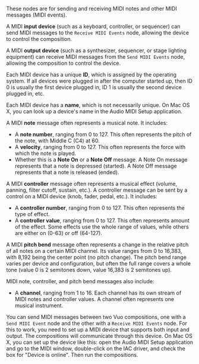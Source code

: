 These nodes are for sending and receiving MIDI notes and other MIDI messages (MIDI events). 

A MIDI **input device** (such as a keyboard, controller, or sequencer) can send MIDI messages to the `Receive MIDI Events` node, allowing the device to control the composition. 

A MIDI **output device** (such as a synthesizer, sequencer, or stage lighting equipment) can receive MIDI messages from the `Send MIDI Events` node, allowing the composition to control the device. 

Each MIDI device has a unique **ID**, which is assigned by the operating system. If all devices were plugged in after the computer started up, then ID 0 is usually the first device plugged in, ID 1 is usually the second device plugged in, etc. 

Each MIDI device has a **name**, which is not necessarily unique. On Mac OS X, you can look up a device's name in the Audio MIDI Setup application. 

A MIDI **note** message often represents a musical note. It includes: 

   - A **note number**, ranging from 0 to 127. This often represents the pitch of the note, with Middle C (C4) at 60. 
   - A **velocity**, ranging from 0 to 127. This often represents the force with which the note is played. 
   - Whether this is a **Note On** or a **Note Off** message. A Note On message represents that a note is depressed (started). A Note Off message represents that a note is released (ended). 

A MIDI **controller** message often represents a musical effect (volume, panning, filter cutoff, sustain, etc.). A controller message can be sent by a control on a MIDI device (knob, fader, pedal, etc.). It includes: 

   - A **controller number**, ranging from 0 to 127. This often represents the type of effect. 
   - A **controller value**, ranging from 0 to 127. This often represents amount of the effect. Some effects use the whole range of values, while others are either on (0-63) or off (64-127).

A MIDI **pitch bend** message often represents a change in the relative pitch of all notes on a certain MIDI channel.  Its value ranges from 0 to 16,383, with 8,192 being the center point (no pitch change).  The pitch bend range varies per device and configuration, but often the full range covers a whole tone (value 0 is 2 semitones down, value 16,383 is 2 semitones up).

MIDI note, controller, and pitch bend messages also include:

   - A **channel**, ranging from 1 to 16. Each channel has its own stream of MIDI notes and controller values. A channel often represents one musical instrument. 

You can send MIDI messages between two Vuo compositions, one with a `Send MIDI Event` node and the other with a `Receive MIDI Events` node. For this to work, you need to set up a MIDI device that supports both input and output. The compositions will communicate through this device. On Mac OS X, you can set up the device like this: open the Audio MIDI Setup application and go to the MIDI window, double-click on the IAC driver, and check the box for "Device is online". Then run the compositions. 
